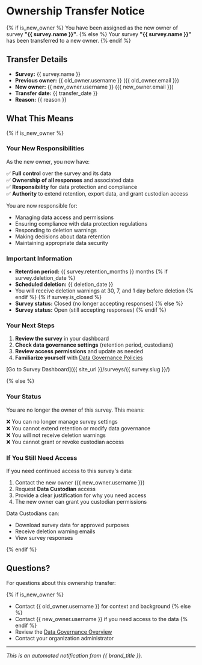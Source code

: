 # Ownership Transfer Notice

{% if is_new_owner %}
You have been assigned as the new owner of survey **"{{ survey.name }}"**.
{% else %}
Your survey **"{{ survey.name }}"** has been transferred to a new owner.
{% endif %}

## Transfer Details

- **Survey:** {{ survey.name }}
- **Previous owner:** {{ old_owner.username }} ({{ old_owner.email }})
- **New owner:** {{ new_owner.username }} ({{ new_owner.email }})
- **Transfer date:** {{ transfer_date }}
- **Reason:** {{ reason }}

## What This Means

{% if is_new_owner %}
### Your New Responsibilities

As the new owner, you now have:

✅ **Full control** over the survey and its data  
✅ **Ownership of all responses** and associated data  
✅ **Responsibility** for data protection and compliance  
✅ **Authority** to extend retention, export data, and grant custodian access

You are now responsible for:

- Managing data access and permissions
- Ensuring compliance with data protection regulations
- Responding to deletion warnings
- Making decisions about data retention
- Maintaining appropriate data security

### Important Information

- **Retention period:** {{ survey.retention_months }} months
{% if survey.deletion_date %}
- **Scheduled deletion:** {{ deletion_date }}
- You will receive deletion warnings at 30, 7, and 1 day before deletion
{% endif %}
{% if survey.is_closed %}
- **Survey status:** Closed (no longer accepting responses)
{% else %}
- **Survey status:** Open (still accepting responses)
{% endif %}

### Your Next Steps

1. **Review the survey** in your dashboard
2. **Check data governance settings** (retention period, custodians)
3. **Review access permissions** and update as needed
4. **Familiarize yourself** with [Data Governance Policies](/docs/data-governance-overview/)

[Go to Survey Dashboard]({{ site_url }}/surveys/{{ survey.slug }}/)

{% else %}
### Your Status

You are no longer the owner of this survey. This means:

❌ You can no longer manage survey settings  
❌ You cannot extend retention or modify data governance  
❌ You will not receive deletion warnings  
❌ You cannot grant or revoke custodian access

### If You Still Need Access

If you need continued access to this survey's data:

1. Contact the new owner ({{ new_owner.username }})
2. Request **Data Custodian** access
3. Provide a clear justification for why you need access
4. The new owner can grant you custodian permissions

Data Custodians can:
- Download survey data for approved purposes
- Receive deletion warning emails
- View survey responses

{% endif %}

## Questions?

For questions about this ownership transfer:

{% if is_new_owner %}
- Contact {{ old_owner.username }} for context and background
{% else %}
- Contact {{ new_owner.username }} if you need access to the data
{% endif %}
- Review the [Data Governance Overview](/docs/data-governance-overview/)
- Contact your organization administrator

---

*This is an automated notification from {{ brand_title }}.*
